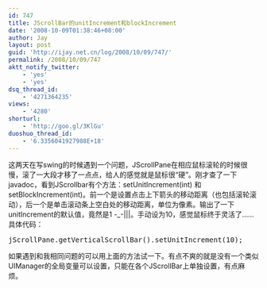 ```yaml
---
id: 747
title: JScrollBar的unitIncrement和blockIncrement
date: '2008-10-09T01:38:46+08:00'
author: Jay
layout: post
guid: 'http://ijay.net.cn/log/2008/10/09/747/'
permalink: /2008/10/09/747
aktt_notify_twitter:
    - 'yes'
    - 'yes'
dsq_thread_id:
    - '4271364235'
views:
    - '4280'
shorturl:
    - 'http://goo.gl/3KlGu'
duoshuo_thread_id:
    - '6.3356041927988E+18'
---
```


这两天在写swing的时候遇到一个问题，JScrollPane在相应鼠标滚轮的时候很慢，滚了一大段才移了一点点，给人的感觉就是鼠标很“硬”。刚才查了一下javadoc，看到JScrollbar有个方法：setUnitIncrement(int) 和 setBlockIncrement(int)。前一个是设置点击上下箭头的移动距离（也包括滚轮滚动），后一个是单击滚动条上空白处的移动距离，单位为像素。输出了一下unitIncrement的默认值，竟然是1 -_-|||。手动设为10，感觉鼠标终于灵活了……具体代码：
<pre lang="java">jScrollPane.getVerticalScrollBar().setUnitIncrement(10);</pre>
如果遇到和我相同问题的可以用上面的方法试一下。有点不爽的就是没有一个类似UIManager的全局变量可以设置，只能在各个JScrollBar上单独设置，有点麻烦。